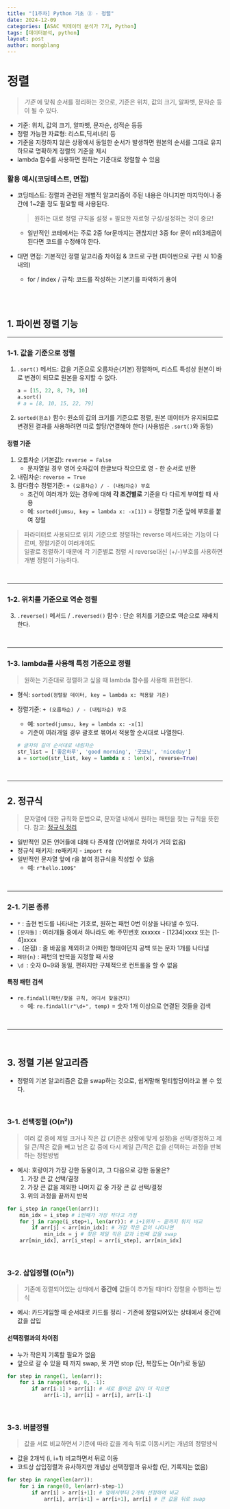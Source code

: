 ```yaml
---
title: "[1주차] Python 기초 ③ - 정렬"
date: 2024-12-09
categories: [ASAC 빅데이터 분석가 7기, Python]
tags: [데이터분석, python]
layout: post
author: mongblang
---
```


# **정렬** 
> *기준* 에 맞춰 순서를 정리하는 것으로, 기준은 위치, 값의 크기, 알파벳, 문자순 등이 될 수 있다.

- 기준: 위치, 값의 크기, 알파벳, 문자순, 성적순 등등 
- 정렬 가능한 자료형: 리스트,딕셔너리 등 
- 기준을 지정하지 않은 상황에서 동일한 순서가 발생하면 원본의 순서를 그대로 유지하므로 명확하게 정렬의 기준을 제시
- lambda 함수를 사용하면 원하는 기준대로 정렬할 수 있음 

### **활용 예시(코딩테스트, 면접)**
- 코딩테스트: 정렬과 관련된 개별적 알고리즘이 주된 내용은 아니지만 마지막이나 중간에 1~2줄 정도 필요할 때 사용된다. 
    > 원하는 대로 정렬 규칙을 설정 + 필요한 자료형 구성/설정하는 것이 중요!
     - 일반적인 코테에서는 주로 2중 for문까지는 괜찮지만 3중 for 문이 n의3제곱이 된다면 코드를 수정해야 한다. 

 - 대면 면접: 기본적인 정렬 알고리즘 차이점 & 코드로 구현 (파이썬으로 구현 시 10줄 내외)
    - for / index / 규칙: 코드를 작성하는 기본기를 파악하기 용이

&nbsp;  
&nbsp;  

## **1. 파이썬 정렬 기능**   
---

### **1-1. 값을 기준으로 정렬**  
1. `.sort()` 메서드: 값을 기준으로 오름차순(기본) 정렬하며, 리스트 특성상 원본이 바로 변경이 되므로 원본을 유지할 수 없다. 
    ```python
    a = [15, 22, 8, 79, 10]
    a.sort()
    # a = [8, 10, 15, 22, 79]
    ```

2. `sorted(원소)` 함수: 원소의 값의 크기를 기준으로 정렬, 원본 데이터가 유지되므로 변경된 결과를 사용하려면 따로 할당/연결해야 한다 (사용법은 `.sort()`와 동일) 

#### 정렬 기준
1. 오름차순 (기본값): `reverse = False` 
    - 문자열일 경우 영어 숫자값이 한글보다 작으므로 영 - 한 순서로 반환
2. 내림차순: `reverse = True`  
3. 람다함수 정렬기준: `+ (오름차순) / - (내림차순) 부호` 
    - 조건이 여러개가 있는 경우에 대해 **각 조건별로** 기준을 다 다르게 부여할 때 사용
    - 예: `sorted(jumsu, key = lambda x: -x[1])` = 정렬할 기준 앞에 부호를 붙여 정렬 

> 파라미터로 사용되므로 위치 기준으로 정렬하는 reverse 메서드와는 기능이 다르며, 정렬기준이 여러개여도  
일괄로 정렬하기 때문에 각 기준별로 정렬 시 reverse대신 (+/-)부호를 사용하면 개별 정렬이 가능하다.   

&nbsp; 

---

### **1-2. 위치를 기준으로 역순 정렬**  
3. `.reverse()` 메서드 / `.reversed()` 함수 : 단순 위치를 기준으로 역순으로 재배치한다.  

&nbsp;  

---

### **1-3**. lambda를 사용해 특정 기준으로 정렬   
> 원하는 기준대로 정렬하고 싶을 때 lambda 함수를 사용해 표현한다.   

- 형식: `sorted(정렬할 데이터, key = lambda x: 적용할 기준)`  
- 정렬기준: `+ (오름차순) / - (내림차순) 부호` 
    - 예: `sorted(jumsu, key = lambda x: -x[1]`
    - 기준이 여러개일 경우 괄호로 묶어서 적용할 순서대로 나열한다. 
    
    ```python
    # 글자의 길이 순서대로 내림차순 
    str_list = ['좋은하루', 'good morning', '굿모닝', 'niceday']
    a = sorted(str_list, key = lambda x : len(x), reverse=True)

    ```  

&nbsp;  

---

## **2. 정규식**  
> 문자열에 대한 규칙화 문법으로, 문자열 내에서 원하는 패턴을 찾는 규칙을 뜻한다. 참고: [정규식 정리](https://hamait.tistory.com/342)

- 일반적인 모든 언어들에 대해 다 존재함 (언어별로 차이가 거의 없음)
- 정규식 패키지: re패키지 - `import re`
- 일반적인 문자열 앞에 r을 붙여 정규식을 작성할 수 있음
    - 예: `r"hello.100$"`

&nbsp;  

---



### 2-1. 기본 종류 
- `*` : 출현 빈도를 나타내는 기호로, 원하는 패턴 0번 이상을 나타낼 수 있다. 
- `[문자들]` : 여러개들 중에서 하나라도 
    예: 주민번호 xxxxxx - [1234]xxxx 또는 [1-4]xxxx
- `.` (온점) : 줄 바꿈을 제외하고 어떠한 형태이던지 공백 또는 문자 1개를 나타냄 
- `패턴{n}` : 패턴의 반복을 지정할 때 사용 
- `\d `: 숫자 0~9와 동일, 편하지만 구체적으로 컨트롤을 할 수 없음

#### 특정 패턴 검색
- `re.findall(패턴/찾을 규칙, 어디서 찾을건지)`
    - 예: `re.findall(r"\d+", temp)` = 숫자 1개 이상으로 연결된 것들을 검색 

&nbsp;  

---

&nbsp;  

## **3. 정렬 기본 알고리즘**
- 정렬의 기본 알고리즘은 값을 swap하는 것으로, 쉽게말해 멀티할당이라고 볼 수 있다. 

&nbsp;  

### 3-1. 선택정렬 (O(n²))
> 여러 값 중에 제일 크거나 작은 값 (기준은 상황에 맞게 설정)을 선택/결정하고 제일 큰/작은 값을 빼고 남은 값 중에 다시 제일 큰/작은 값을 선택하는 과정을 반복하는 정렬방법

- 예시: 호랑이가 가장 강한 동물이고, 그 다음으로 강한 동물은? 
    1. 가장 큰 값 선택/결정
    2. 가장 큰 값을 제외한 나머지 값 중 가장 큰 값 선택/결정
    3. 위의 과정을 끝까지 반복 

```python
for i_step in range(len(arr)): 
    min_idx = i_step # i번째가 가장 작다고 가정
    for j in range(i_step+1, len(arr)): # i+1위치 ~ 끝까지 위치 비교
        if arr[j] < arr[min_idx]: # 가장 작은 값이 나타나면
            min_idx = j # 찾은 제일 작은 값과 i번째 값을 swap 
    arr[min_idx], arr[i_step] = arr[i_step], arr[min_idx]
```

&nbsp;  

### 3-2. 삽입정렬 (O(n²))
> 기존에 정렬되어있는 상태에서 **중간에** 값들이 추가될 때마다 정렬을 수행하는 방식

- 예시: 카드게임할 때 순서대로 카드를 정리 - 기존에 정렬되어있는 상태에서 중간에 값을 삽입 

#### 선택정렬과의 차이점 
- 누가 작은지 기록할 필요가 없음
- 앞으로 갈 수 있을 때 까지 swap, 못 가면 stop (단, 복잡도는 O(n²)로 동일)  

```python
for step in range(1, len(arr)): 
    for i in range(step, 0, -1):
        if arr[i-1] > arr[i]: # 새로 들어온 값이 더 작으면 
            arr[i-1], arr[i] = arr[i], arr[i-1]
```

&nbsp;  

### 3-3. 버블정렬
> 값을 서로 비교하면서 기준에 따라 값을 계속 뒤로 이동시키는 개념의 정렬방식  

- 값을 2개씩 (i, i+1) 비교하면서 뒤로 이동
- 코드상 삽입정렬과 유사하지만 개념상 선택정렬과 유사함 (단, 기록지는 없음)

```python
for step in range(len(arr)):
    for i in range(0, len(arr)-step-1) 
        if arr[i] > arr[i+1]: # 앞에서부터 2개씩 선정하여 비교 
            arr[i], arr[i+1] = arr[i+1], arr[i] # 큰 값을 뒤로 swap 
```

&nbsp;  
